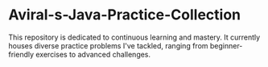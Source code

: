 # Aviral-s-Java-Practice-Collection
This repository is dedicated to continuous learning and mastery. It currently houses diverse practice problems I've tackled, ranging from beginner-friendly exercises to advanced challenges.
